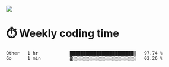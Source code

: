 
<p> <img src="https://github-readme-stats.vercel.app/api?username=cozgerest&show_icons=true&hide_border=false" /> </p>

# :stopwatch: Weekly coding time 
<!--START_SECTION:waka-->
```text
Other   1 hr            ████████████████████████▒   97.74 % 
Go      1 min           ▓░░░░░░░░░░░░░░░░░░░░░░░░   02.26 % 
```
<!--END_SECTION:waka-->

